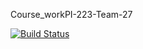 Course_workPI-223-Team-27

[![Build Status](https://travis-ci.com/Panaev27/course_workPI-223-Team-27.svg?branch=master)](https://travis-ci.com/Panaev27/course_workPI-223-Team-27)
